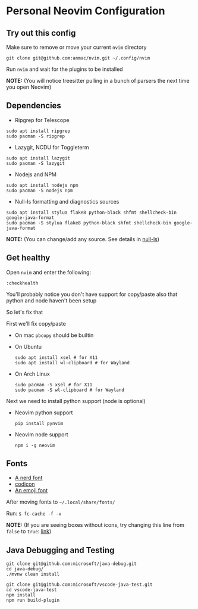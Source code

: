 # Personal Neovim Configuration

## Try out this config

Make sure to remove or move your current `nvim` directory

```
git clone git@github.com:anmac/nvim.git ~/.config/nvim
```

Run `nvim` and wait for the plugins to be installed

**NOTE:** (You will notice treesitter pulling in a bunch of parsers the next time you open Neovim)

## Dependencies

- Ripgrep for Telescope

```
sudo apt install ripgrep
sudo pacman -S ripgrep
```

- Lazygit, NCDU for Toggleterm

```
sudo apt install lazygit
sudo pacman -S lazygit
```

- Nodejs and NPM

```
sudo apt install nodejs npm
sudo pacman -S nodejs npm
```

- Null-ls formatting and diagnostics sources

```
sudo apt install stylua flake8 python-black shfmt shellcheck-bin google-java-format
sudo pacman -S stylua flake8 python-black shfmt shellcheck-bin google-java-format
```

**NOTE:** (You can change/add any source. See details in [null-ls](https://github.com/jose-elias-alvarez/null-ls.nvim/blob/main/doc/BUILTINS.md))

## Get healthy

Open `nvim` and enter the following:

```
:checkhealth
```

You'll probably notice you don't have support for copy/paste also that python and node haven't been setup

So let's fix that

First we'll fix copy/paste

- On mac `pbcopy` should be builtin

- On Ubuntu

  ```
  sudo apt install xsel # for X11
  sudo apt install wl-clipboard # for Wayland
  ```

- On Arch Linux

  ```
  sudo pacman -S xsel # for X11
  sudo pacman -S wl-clipboard # for Wayland
  ```

Next we need to install python support (node is optional)

- Neovim python support

  ```
  pip install pynvim
  ```

- Neovim node support

  ```
  npm i -g neovim
  ```

## Fonts

- [A nerd font](https://github.com/ryanoasis/nerd-fonts)
- [codicon](https://github.com/microsoft/vscode-codicons/raw/main/dist/codicon.ttf)
- [An emoji font](https://github.com/googlefonts/noto-emoji/blob/main/fonts/NotoColorEmoji.ttf)

After moving fonts to `~/.local/share/fonts/`

Run: `$ fc-cache -f -v`

**NOTE:** (If you are seeing boxes without icons, try changing this line from `false` to `true`: [link](https://github.com/ChristianChiarulli/nvim/blob/ac41efa237caf3a498077df19a3f31ca4b35caf3/lua/user/icons.lua#L5))

## Java Debugging and Testing

```
git clone git@github.com:microsoft/java-debug.git
cd java-debug/
./mvnw clean install
```

```
git clone git@github.com:microsoft/vscode-java-test.git
cd vscode-java-test
npm install
npm run build-plugin
```
